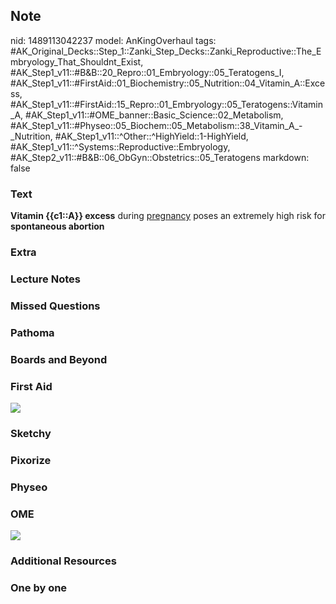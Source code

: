 ## Note
nid: 1489113042237
model: AnKingOverhaul
tags: #AK_Original_Decks::Step_1::Zanki_Step_Decks::Zanki_Reproductive::The_Embryology_That_Shouldnt_Exist, #AK_Step1_v11::#B&B::20_Repro::01_Embryology::05_Teratogens_I, #AK_Step1_v11::#FirstAid::01_Biochemistry::05_Nutrition::04_Vitamin_A::Excess, #AK_Step1_v11::#FirstAid::15_Repro::01_Embryology::05_Teratogens::Vitamin_A, #AK_Step1_v11::#OME_banner::Basic_Science::02_Metabolism, #AK_Step1_v11::#Physeo::05_Biochem::05_Metabolism::38_Vitamin_A_-_Nutrition, #AK_Step1_v11::^Other::^HighYield::1-HighYield, #AK_Step1_v11::^Systems::Reproductive::Embryology, #AK_Step2_v11::#B&B::06_ObGyn::Obstetrics::05_Teratogens
markdown: false

### Text
<div>
  <b>Vitamin {{c1::A}} excess</b> during <u>pregnancy</u> poses an
  extremely high risk for <b>spontaneous abortion</b>
</div>

### Extra


### Lecture Notes


### Missed Questions


### Pathoma


### Boards and Beyond


### First Aid
<img src="tmpYtbrER.png">

### Sketchy


### Pixorize


### Physeo


### OME
<div class="ome-widget">
  <a href=
  "https://onlinemeded.org/spa/metabolism?ref=anki"><img src=
  "_OME_AnkiFlashcards_Topic_1.png"></a>
</div>

### Additional Resources


### One by one

